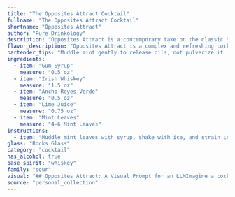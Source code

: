 ```yaml
---
title: "The Opposites Attract Cocktail"
fullname: "The Opposites Attract Cocktail"
shortname: "Opposites Attract"
author: "Pure Drinkology"
description: "Opposites Attract is a contemporary take on the classic Sour family, blending sweet and savory notes.  Its unique profile is a nod to modern mixology, drawing inspiration from both classic whiskey cocktails and the emerging world of Mexican spirits. "
flavor_description: "Opposites Attract is a complex and refreshing cocktail. The Irish whiskey's warmth and spice are balanced by the lime's tartness and the mint's coolness. Ancho Reyes Verde adds a smoky, chili-infused layer that plays nicely with the sweetness of the gum syrup. This is a cocktail that is both bright and savory, offering a surprising and enjoyable journey for your taste buds. "
bartender_tips: "Muddle mint gently to release oils, not pulverize it.  Use a good quality Irish whiskey for a smoother base.  Ancho Reyes adds spice, so adjust to taste, starting with a dash.  Shake well with ice to chill and dilute, then strain for a refreshing finish.  Garnish with a lime wedge and sprig of mint, and enjoy! "
ingredients:
  - item: "Gum Syrup"
    measure: "0.5 oz"
  - item: "Irish Whiskey"
    measure: "1.5 oz"
  - item: "Ancho Reyes Verde"
    measure: "0.5 oz"
  - item: "Lime Juice"
    measure: "0.75 oz"
  - item: "Mint Leaves"
    measure: "4-6 Mint Leaves"
instructions:
  - item: "Muddle mint leaves with syrup, shake with ice, and strain into an ice-filled rocks glass."
glass: "Rocks Glass"
category: "cocktail"
has_alcohol: true
base_spirit: "whiskey"
family: "sour"
visual: "## Opposites Attract: A Visual Prompt for an LLMImagine a cocktail that embodies the concept of opposites attract. **Describe the appearance of this drink, considering the following details:*** **Color:** The drink is a vibrant, almost emerald green, but with hints of amber warmth peeking through from the whiskey.* **Texture:** The drink has a layered appearance, with a thin, foamy layer of mint-infused foam crowning the top. Beneath this, the liquid appears to be a mixture of swirling green and amber hues.* **Garnish:** A sprig of fresh mint, its vibrant green leaves contrasting against the dark green of the drink, sits perched on the edge of the glass. A single, perfectly sliced lime wedge adds a touch of zesty brightness.* **Glassware:** The drink is served in a tall, elegant coupe glass, the curvature of the glass showcasing the layered depths of the drink.* **Overall Impression:** The cocktail exudes a sense of both freshness and complexity, inviting the drinker to discover the unique blend of flavors hidden within. "
source: "personal_collection"
---
```



